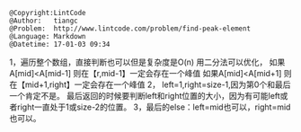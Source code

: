```
@Copyright:LintCode
@Author:   tiangc
@Problem:  http://www.lintcode.com/problem/find-peak-element
@Language: Markdown
@Datetime: 17-01-03 09:34
```

1，遍历整个数组，直接判断也可以但是复杂度是O(n)
用二分法可以优化，
如果A[mid]<A[mid-1] 则在【r,mid-1】一定会存在一个峰值
如果A[mid]<A[mid+1] 则在【mid+1,right】一定会存在一个峰值
2，
left=1,right=size-1,因为第0个和最后一个肯定不是。
最后返回的时候要判断left和right位置的大小，因为有可能left或者right一直处于1或size-2的位置。
3，最后的else：left=mid也可以，right=mid也可以。


